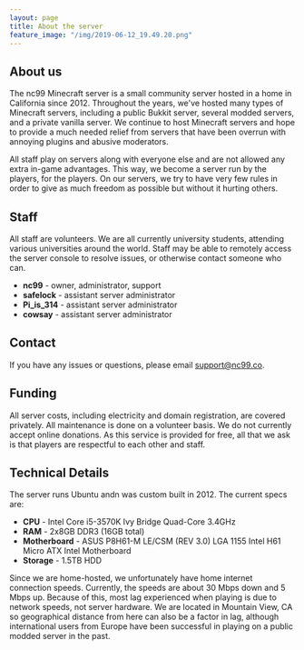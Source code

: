 ```yaml
---
layout: page
title: About the server 
feature_image: "/img/2019-06-12_19.49.20.png"
---
```


## About us

The nc99 Minecraft server is a small community server hosted in a home in California since 2012. Throughout the years, we've hosted many types of Minecraft servers, including a public Bukkit server, several modded servers, and a private vanilla server. We continue to host Minecraft servers and hope to provide a much needed relief from servers that have been overrun with annoying plugins and abusive moderators.

All staff play on servers along with everyone else and are not allowed any extra in-game advantages. This way, we become a server run by the players, for the players. On our servers, we try to have very few rules in order to give as much freedom as possible but without it hurting others.

## Staff

All staff are volunteers. We are all currently university students, attending various universities around the world. Staff may be able to remotely access the server console to resolve issues, or otherwise contact someone who can.

- **nc99** - owner, administrator, support
- **safelock** - assistant server administrator
- **Pi_is_314** - assistant server administrator
- **cowsay** - assistant server administrator

## Contact

If you have any issues or questions, please email [support@nc99.co](mailto:support@nc99.co).

## Funding

All server costs, including electricity and domain registration, are covered privately. All maintenance is done on a volunteer basis. We do not currently accept online donations. As this service is provided for free, all that we ask is that players are respectful to each other and staff.

## Technical Details

The server runs Ubuntu andn was custom built in 2012. The current specs are:

- **CPU** - Intel Core i5-3570K Ivy Bridge Quad-Core 3.4GHz
- **RAM** - 2x8GB DDR3 (16GB total)
- **Motherboard** - ASUS P8H61-M LE/CSM (REV 3.0) LGA 1155 Intel H61 Micro ATX Intel Motherboard
- **Storage** - 1.5TB HDD

Since we are home-hosted, we unfortunately have home internet connection speeds. Currently, the speeds are about 30 Mbps down and 5 Mbps up. Because of this, most lag experienced when playing is due to network speeds, not server hardware. We are located in Mountain View, CA so geographical distance from here can also be a factor in lag, although international users from Europe have been successful in playing on a public modded server in the past.
